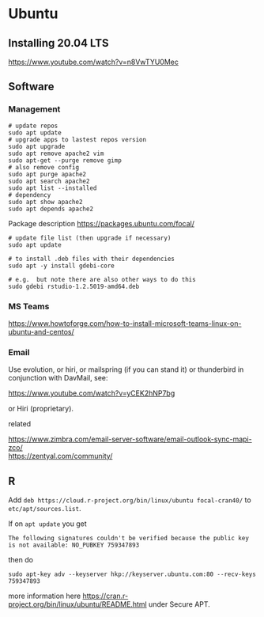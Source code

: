 # Ubuntu

## Installing 20.04 LTS

https://www.youtube.com/watch?v=n8VwTYU0Mec

## Software

### Management

```
# update repos
sudo apt update
# upgrade apps to lastest repos version
sudo apt upgrade
sudo apt remove apache2 vim
sudo apt-get --purge remove gimp
# also remove config
sudo apt purge apache2
sudo apt search apache2
sudo apt list --installed
# dependency
sudo apt show apache2
sudo apt depends apache2
```

Package description https://packages.ubuntu.com/focal/

```
# update file list (then upgrade if necessary)
sudo apt update

# to install .deb files with their dependencies
sudo apt -y install gdebi-core

# e.g.  but note there are also other ways to do this
sudo gdebi rstudio-1.2.5019-amd64.deb

```

### MS Teams

https://www.howtoforge.com/how-to-install-microsoft-teams-linux-on-ubuntu-and-centos/

### Email

Use evolution, or hiri, or mailspring (if you can stand it) or thunderbird in conjunction with DavMail, see:

https://www.youtube.com/watch?v=yCEK2hNP7bg

or Hiri (proprietary).

related    

https://www.zimbra.com/email-server-software/email-outlook-sync-mapi-zco/  
https://zentyal.com/community/  

## R

Add `deb https://cloud.r-project.org/bin/linux/ubuntu focal-cran40/` to `etc/apt/sources.list`.  

If on `apt update` you get   

```
The following signatures couldn't be verified because the public key is not available: NO_PUBKEY 759347893
```

then do  

`sudo apt-key adv --keyserver hkp://keyserver.ubuntu.com:80 --recv-keys 759347893`


more information here https://cran.r-project.org/bin/linux/ubuntu/README.html under Secure APT.  


